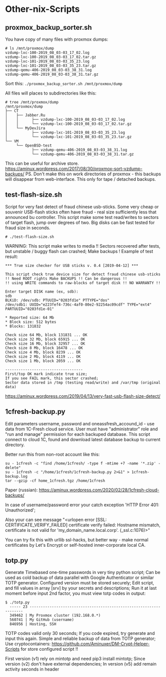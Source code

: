 # Other-nix-Scripts

## proxmox_backup_sorter.sh
You have copy of many files with proxmox dumps:
```
# ls /mnt/proxmox/dump
vzdump-lxc-100-2019_08_03-03_17_02.log
vzdump-lxc-100-2019_08_03-03_17_02.tar.gz
vzdump-lxc-101-2019_08_03-03_35_23.log
vzdump-lxc-101-2019_08_03-03_35_23.tar.gz
vzdump-qemu-406-2019_08_03-03_38_31.log
vzdump-qemu-406-2019_08_03-03_38_31.tar.gz
```
Sort this:
`./proxmox_backup_sorter.sh /mnt/proxmox/dump`

All files will places to subdirectories like this:

```
# tree /mnt/proxmox/dump
/mnt/proxmox/dump
├── CT
│    ├── Jabber.Ru
│    │      ├── vzdump-lxc-100-2019_08_03-03_17_02.log
│    │      └── vzdump-lxc-100-2019_08_03-03_17_02.tar.gz
│    └── MyDevJira
│           ├── vzdump-lxc-101-2019_08_03-03_35_23.log
│           └── vzdump-lxc-101-2019_08_03-03_35_23.tar.gz
└── VM
     └── OpenBSD-test
            ├── vzdump-qemu-406-2019_08_03-03_38_31.log
            └── vzdump-qemu-406-2019_08_03-03_38_31.tar.gz
```
This can be useful for archive store.
https://aminux.wordpress.com/2017/08/30/proxmox-sort-vzdump-backups/
PS. Don't make this on work directories of proxmox - this backups will disappear from web-interface. This only for tape / detached backups.


## test-flash-size.sh
Script for very fast detect of fraud chinese usb-sticks. Some very cheap or souvenir USB-flash sticks often have fraud - real size sufficiently less that announced bu controller. This script make some test read/writes to sectors of target flash, jump over degrees of two. Big disks can be fast tested for fraud size in seconds.

`# ./test-flash-size.sh`

WARNING: This script make writes to media !! Sectors recovered after tests, but unstable / buggy flash can crashed; Make backups !
Example of test result:
```
*** True size checker for USB sticks v. 0.4 [2019-04-12] ***

This script check true device size for detect fraud chinese usb-sticks
!! Need ROOT rights Make BACKUPS !! Can be dangerous !!
!! using WRITE commands to raw-blocks of target disk !! NO WARRANTY !!

Enter target DISK name (ex, sdb):
sdb
BLKiD: /dev/sdb: PTUUID="0203fd1e" PTTYPE="dos"
/dev/sdb1: UUID="e223fef4-736c-4af0-80e2-92254ac09cdf" TYPE="ext4" PARTUUID="0203fd1e-01"

* Reported size: 64 Mb
* Block size: 512 bytes
* Blocks: 131832

Check size 64 Mb, block 131831 ... OK
Check size 32 Mb, block 65915 ... OK
Check size 16 Mb, block 32957 ... OK
Check size 8 Mb, block 16478 ... OK
Check size 4 Mb, block 8239 ... OK
Check size 2 Mb, block 4119 ... OK
Check size 1 Mb, block 2059 ... OK

-----------------------------------
First/top OK mark indicate true size;
If you see FAIL mark, this sector crashed;
Sector data stored in /tmp (testing read/write) and /var/tmp (original data)
```
https://aminux.wordpress.com/2019/04/13/very-fast-usb-flash-size-detect/


## 1cfresh-backup.py

Edit parameters username, password and oneassfresh_accound_id - use data from 1C-Fresh cloud service.
User must have "administrator" role and "run and manage" permission for each backuped database.
This script connect to cloud 1C, found and download latest database backup to current directory.

Better run this from non-root account like this:

```
su - 1cfresh -c "find /home/1cfresh/ -type f -mtime +7 -name '*.zip' -delete"
su - 1cfresh -c "/home/1cfresh/1cfresh-backup.py 2>&1" > 1cfresh-backup.log
tar --gzip -cf home_1cfresh.tgz /home/1cfresh
```
Paper (russian): https://aminux.wordpress.com/2020/02/28/1cfresh-cloud-backups/

In case of username/password error your catch exception 'HTTP Error 401: Unauthorized';

Also your can see message "<urlopen error [SSL: CERTIFICATE_VERIFY_FAILED] certificate verify failed: Hostname mismatch, certificate is not valid for 'my_domain_name.local.corp'. (_ssl.c:1076)>"

You can try fix this with urllib ssl-hacks, but better way - make normal certificates by Let's Encrypt or self-hosted inner-corporate local CA.


## totp.py

Generate Timebased one-time passwords in very tiny python script; Can be used as cold backup of data parallel with Google Authenticator or similar TOTP generator.
Configured version must be stored securely;
Edit script, and fill values in array [srv] by your secrets and descriptions;
Run it at last moment before input 2nd factor, you must view totp codes in output:

```
$ ./totp.py
  ----- 23 -------------------------------------------------------------------
  349462 | My Proxmox cluster (192.168.0.*)
  560741 | My GitHub (username)
  846956 | Hosting, SSH
```

TOTP codes valid only 30 seconds; If you code expired, try generate and input this again.
Simple and reliable backup of data from TOTP generator;
Use cryptocontainers:
    https://github.com/Aminuxer/DM-Crypt-Helper-Scripts
for store configured script !!

First version (v1) rely on mintotp and need pip3 install mintotp;
Since version (v2) don't have external dependencies;
In version (v5) add remain activity seconds in header

